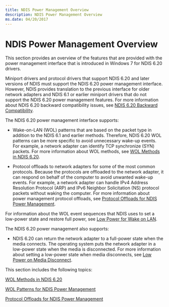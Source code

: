 ```yaml
---
title: NDIS Power Management Overview
description: NDIS Power Management Overview
ms.date: 04/20/2017
---
```


# NDIS Power Management Overview





This section provides an overview of the features that are provided with the power management interface that is introduced in Windows 7 for NDIS 6.20 drivers.

Miniport drivers and protocol drivers that support NDIS 6.20 and later versions of NDIS must support the NDIS 6.20 power management interface. However, NDIS provides translation to the previous interface for older network adapters and NDIS 6.1 or earlier miniport drivers that do not support the NDIS 6.20 power management features. For more information about NDIS 6.20 backward compatibility issues, see [NDIS 6.20 Backward Compatibility](ndis-6-20-backward-compatibility.md).

The NDIS 6.20 power management interface supports:

-   Wake-on-LAN (WOL) patterns that are based on the packet type in addition to the NDIS 6.1 and earlier methods. Therefore, NDIS 6.20 WOL patterns can be more specific to avoid unnecessary wake-up events. For example, a network adapter can identify TCP synchronize (SYN) packets. For more information about WOL methods, see [WOL Methods in NDIS 6.20](wol-methods-in-ndis-6-20.md).

-   Protocol offloads to network adapters for some of the most common protocols. Because the protocols are offloaded to the network adapter, it can respond on behalf of the computer to avoid unwanted wake-up events. For example, a network adapter can handle IPv4 Address Resolution Protocol (ARP) and IPv6 Neighbor Solicitation (NS) protocol packets without waking the computer. For more information about power management protocol offloads, see [Protocol Offloads for NDIS Power Management](protocol-offloads-for-ndis-power-management.md).

For information about the WOL event sequences that NDIS uses to set a low-power state and restore full power, see [Low Power for Wake on LAN](low-power-for-wake-on-lan.md).

The NDIS 6.20 power management also supports:

-   NDIS 6.20 can return the network adapter to a full-power state when the media connects. The operating system puts the network adapter in a low-power state when the media is disconnected. For more information about setting a low-power state when media disconnects, see [Low Power on Media Disconnect](low-power-on-media-disconnect.md).

This section includes the following topics:

[WOL Methods in NDIS 6.20](wol-methods-in-ndis-6-20.md)

[WOL Patterns for NDIS Power Management](wol-patterns-for-ndis-power-management.md)

[Protocol Offloads for NDIS Power Management](protocol-offloads-for-ndis-power-management.md)

 

 





